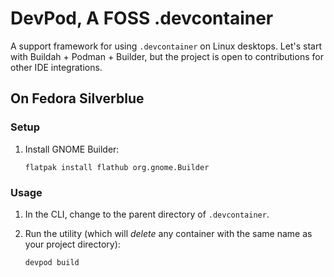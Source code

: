 # DevPod, A FOSS .devcontainer

A support framework for using `.devcontainer` on Linux desktops. Let's start
with Buildah + Podman + Builder, but the project is open to contributions for
other IDE integrations.

## On Fedora Silverblue

### Setup

1. Install GNOME Builder:

       flatpak install flathub org.gnome.Builder

### Usage

1. In the CLI, change to the parent directory of `.devcontainer`.
1. Run the utility (which will *delete* any container with the same name as your project directory):

       devpod build

